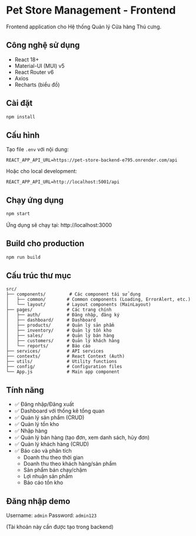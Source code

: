 # Pet Store Management - Frontend

Frontend application cho Hệ thống Quản lý Cửa hàng Thú cưng.

## Công nghệ sử dụng

- React 18+
- Material-UI (MUI) v5
- React Router v6
- Axios
- Recharts (biểu đồ)

## Cài đặt

```bash
npm install
```

## Cấu hình

Tạo file `.env` với nội dung:

```
REACT_APP_API_URL=https://pet-store-backend-e795.onrender.com/api
```

Hoặc cho local development:

```
REACT_APP_API_URL=http://localhost:5001/api
```

## Chạy ứng dụng

```bash
npm start
```

Ứng dụng sẽ chạy tại: http://localhost:3000

## Build cho production

```bash
npm run build
```

## Cấu trúc thư mục

```
src/
├── components/         # Các component tái sử dụng
│   ├── common/        # Common components (Loading, ErrorAlert, etc.)
│   └── layout/        # Layout components (MainLayout)
├── pages/             # Các trang chính
│   ├── auth/          # Đăng nhập, đăng ký
│   ├── dashboard/     # Dashboard
│   ├── products/      # Quản lý sản phẩm
│   ├── inventory/     # Quản lý tồn kho
│   ├── sales/         # Quản lý bán hàng
│   ├── customers/     # Quản lý khách hàng
│   └── reports/       # Báo cáo
├── services/          # API services
├── contexts/          # React Context (Auth)
├── utils/             # Utility functions
├── config/            # Configuration files
└── App.js             # Main app component
```

## Tính năng

- ✅ Đăng nhập/Đăng xuất
- ✅ Dashboard với thống kê tổng quan
- ✅ Quản lý sản phẩm (CRUD)
- ✅ Quản lý tồn kho
- ✅ Nhập hàng
- ✅ Quản lý bán hàng (tạo đơn, xem danh sách, hủy đơn)
- ✅ Quản lý khách hàng (CRUD)
- ✅ Báo cáo và phân tích
  - Doanh thu theo thời gian
  - Doanh thu theo khách hàng/sản phẩm
  - Sản phẩm bán chạy/chậm
  - Lợi nhuận sản phẩm
  - Báo cáo tồn kho

## Đăng nhập demo

Username: `admin`
Password: `admin123`

(Tài khoản này cần được tạo trong backend)

